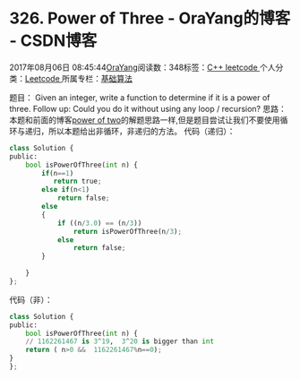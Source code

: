 
# 326. Power of Three - OraYang的博客 - CSDN博客

2017年08月06日 08:45:44[OraYang](https://me.csdn.net/u010665216)阅读数：348标签：[C++																](https://so.csdn.net/so/search/s.do?q=C++&t=blog)[leetcode																](https://so.csdn.net/so/search/s.do?q=leetcode&t=blog)[
							](https://so.csdn.net/so/search/s.do?q=C++&t=blog)个人分类：[Leetcode																](https://blog.csdn.net/u010665216/article/category/7026962)
所属专栏：[基础算法](https://blog.csdn.net/column/details/16604.html)



题目：
Given an integer, write a function to determine if it is a power of three.
Follow up:
Could you do it without using any loop / recursion?
思路：
本题和前面的博客[power
 of two](http://blog.csdn.net/u010665216/article/details/76522236http://blog.csdn.net/u010665216/article/details/76522236)的解题思路一样,但是题目尝试让我们不要使用循环与递归，所以本题给出非循环，非递归的方法。
代码（递归）：

```python
class Solution {
public:
    bool isPowerOfThree(int n) {
        if(n==1)  
           return true;  
        else if(n<1)  
            return false;  
        else  
        {  
            if ((n/3.0) == (n/3))  
                return isPowerOfThree(n/3);  
            else   
                return false;  
        }  
        
    }
};
```
代码（非）：
```python
class Solution {
public:
    bool isPowerOfThree(int n) {
    // 1162261467 is 3^19,  3^20 is bigger than int  
    return ( n>0 &&  1162261467%n==0);
}
};
```



